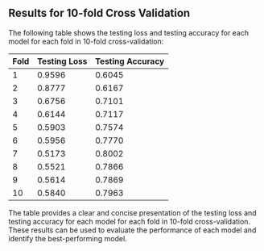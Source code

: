 ## Results for 10-fold Cross Validation

The following table shows the testing loss and testing accuracy for each model for each fold in 10-fold cross-validation:

| Fold | Testing Loss | Testing Accuracy |
|------|--------------|------------------|
| 1    | 0.9596       | 0.6045           |
| 2    | 0.8777       | 0.6167           |
| 3    | 0.6756       | 0.7101           |
| 4    | 0.6144       | 0.7117           |
| 5    | 0.5903       | 0.7574           |
| 6    | 0.5956       | 0.7770           |
| 7    | 0.5173       | 0.8002           |
| 8    | 0.5521       | 0.7866           |
| 9    | 0.5614       | 0.7869           |
| 10   | 0.5840       | 0.7963           |

The table provides a clear and concise presentation of the testing loss and testing accuracy for each model for each fold in 10-fold cross-validation. These results can be used to evaluate the performance of each model and identify the best-performing model.
